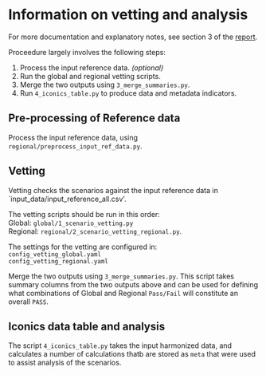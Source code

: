 # Information on vetting and analysis

For more documentation and explanatory notes, see section 3 of the 
[report](https://pure.iiasa.ac.at/18830).

Proceedure largely involves the following steps:
1. Process the input reference data. *(optional)*
2. Run the global and regional vetting scripts.
3. Merge the two outputs using `3_merge_summaries.py`.
4. Run `4_iconics_table.py` to produce data and metadata indicators.


## Pre-processing of Reference data  
Process the input reference data, using `regional/preprocess_input_ref_data.py`.


## Vetting  
Vetting checks the scenarios against the input reference data in 
`input_data/input_reference_all.csv'.  

The vetting scripts should be run in this order:  
Global: `global/1_scenario_vetting.py`  
Regional: `regional/2_scenario_vetting_regional.py`.  

The settings for the vetting are configured in:  
`config_vetting_global.yaml`  
`config_vetting_regional.yaml`  

Merge the two outputs using `3_merge_summaries.py`. This script takes summary 
columns from the two outputs above and can be used for defining what combinations 
of Global and Regional `Pass/Fail` will constitute an overall `PASS`.

## Iconics data table and analysis  
The script `4_iconics_table.py` takes the input harmonized data, and calculates 
a number of calculations thatb are stored as `meta` that were used to assist 
analysis of the scenarios.



